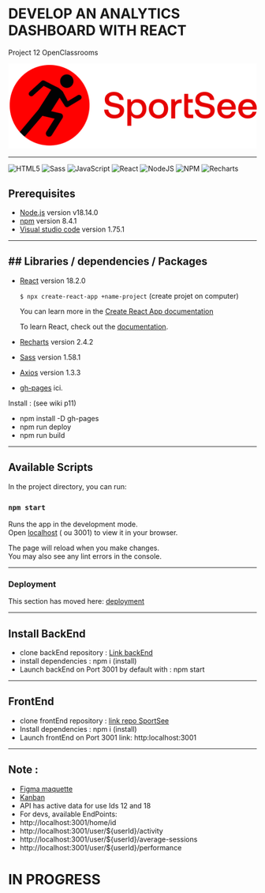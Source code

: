# DEVELOP AN ANALYTICS DASHBOARD WITH REACT

Project 12 OpenClassrooms

![logo](./src/assets/logo.png)
___


![HTML5](https://img.shields.io/badge/html5-%23E34F26.svg?style=for-the-badge&logo=html5&logoColor=white)
![Sass](https://img.shields.io/badge/Sass-CC6699?style=for-the-badge&logo=sass&logoColor=white)
![JavaScript](https://img.shields.io/badge/javascript-%23323330.svg?style=for-the-badge&logo=javascript&logoColor=%23F7DF1E)
![React](https://img.shields.io/badge/react-%2320232a.svg?style=for-the-badge&logo=react&logoColor=%2361DAFB)
![NodeJS](https://img.shields.io/badge/node.js-6DA55F?style=for-the-badge&logo=node.js&logoColor=white)
![NPM](https://img.shields.io/badge/NPM-%23000000.svg?style=for-the-badge&logo=npm&logoColor=white)
![Recharts](https://img.shields.io/badge/Recharts-%23E34F26.svg?style=for-the-badge&logo=Recharts&logoColor=white)

## Prerequisites
- [Node.js](https://nodejs.org/en/) version v18.14.0
- [npm](https://www.npmjs.com/) version 8.4.1
- [Visual studio code](https://code.visualstudio.com/) version 1.75.1

___

## ## Libraries / dependencies / Packages
- [React](https://fr.reactjs.org/) version 18.2.0

  `$ npx create-react-app +name-project` (create projet on computer)

  You can learn more in the [Create React App documentation](https://facebook.github.io/create-react-app/docs/getting-started)

  To learn React, check out the [documentation](https://reactjs.org/).
- [Recharts](https://www.npmjs.com/package/recharts) version 2.4.2
- [Sass](https://stackoverflow.com/questions/67352418/how-to-add-scss-styles-to-a-react-project) version 1.58.1

- [Axios](https://github.com/axios) version 1.3.3

- [gh-pages](https://pascalinecte.github.io/SportSee_p12/)  ici.

Install :  (see wiki p11)
- npm install -D gh-pages
- npm run deploy
- npm run build

___

## Available Scripts

In the project directory, you can run:

### `npm start`

Runs the app in the development mode.\
Open [localhost](http://localhost:3000) ( ou 3001) to view it in your browser.

The page will reload when you make changes.\
You may also see any lint errors in the console.

___


### Deployment

This section has moved here: [deployment](https://facebook.github.io/create-react-app/docs/deployment)


___
## Install BackEnd
* clone backEnd repository : [Link backEnd](https://github.com/OpenClassrooms-Student-Center/P9-front-end-dashboard)
* install dependencies : npm i (install)
* Launch backEnd on Port 3001 by default with : npm start

___
## FrontEnd
* clone frontEnd repository : [link repo SportSee](https://github.com/pascalinecte91/SportSee_p12)
* Install dependencies : npm i (install)
* Launch frontEnd on Port 3001  link: http:localhost:3001

___
## Note : 
* [Figma maquette](https://www.figma.com/file/BMomGVZqLZb811mDMShpLu/UI-design-Sportify-FR) 
* [Kanban](https://www.notion.so/Tableau-de-bord-SportSee-6686aa4b5f44417881a4884c9af5669e)
* API has active data for use Ids 12 and 18
* For devs, available EndPoints: 
* http://localhost:3001/home/id
* http://localhost:3001/user/${userId}/activity
* http://localhost:3001/user/${userId}/average-sessions
* http://localhost:3001/user/${userId}/performance


# IN PROGRESS 